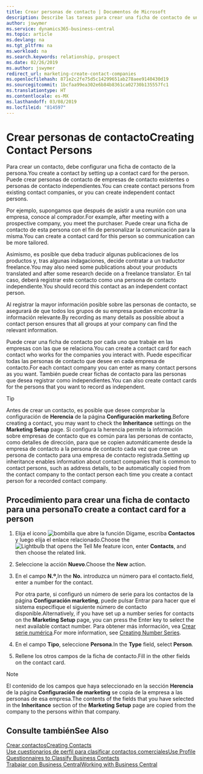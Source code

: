```yaml
---
title: Crear personas de contacto | Documentos de Microsoft
description: Describe las tareas para crear una ficha de contacto de una persona, por ejemplo, un cliente potencial o proveedor, lo que ayuda a definir la relación y adaptar la comunicación.
author: jswymer
ms.service: dynamics365-business-central
ms.topic: article
ms.devlang: na
ms.tgt_pltfrm: na
ms.workload: na
ms.search.keywords: relationship, prospect
ms.date: 02/26/2019
ms.author: jswymer
redirect_url: marketing-create-contact-companies
ms.openlocfilehash: 871e2c2fe75d5c14299651ab278aee9140430d19
ms.sourcegitcommit: 1bcfaa99ea302e6b84b8361ca02730b135557fc1
ms.translationtype: HT
ms.contentlocale: es-MX
ms.lasthandoff: 03/08/2019
ms.locfileid: "814597"
---
```

# <a name="creating-contact-persons"></a><span data-ttu-id="e704c-103">Crear personas de contacto</span><span class="sxs-lookup"><span data-stu-id="e704c-103">Creating Contact Persons</span></span>
<span data-ttu-id="e704c-104">Para crear un contacto, debe configurar una ficha de contacto de la persona.</span><span class="sxs-lookup"><span data-stu-id="e704c-104">You create a contact by setting up a contact card for the person.</span></span> <span data-ttu-id="e704c-105">Puede crear personas de contacto de empresas de contacto existentes o personas de contacto independientes.</span><span class="sxs-lookup"><span data-stu-id="e704c-105">You can create contact persons from existing contact companies, or you can create independent contact persons.</span></span>

<span data-ttu-id="e704c-106">Por ejemplo, supongamos que después de asistir a una reunión con una empresa, conoce al comprador.</span><span class="sxs-lookup"><span data-stu-id="e704c-106">For example, after meeting with a prospective company, you meet the purchaser.</span></span> <span data-ttu-id="e704c-107">Puede crear una ficha de contacto de esta persona con el fin de personalizar la comunicación para la misma.</span><span class="sxs-lookup"><span data-stu-id="e704c-107">You can create a contact card for this person so communication can be more tailored.</span></span>

<span data-ttu-id="e704c-108">Asimismo, es posible que deba traducir algunas publicaciones de los productos y, tras algunas indagaciones, decide contratar a un traductor freelance.</span><span class="sxs-lookup"><span data-stu-id="e704c-108">You may also need some publications about your products translated and after some research decide on a freelance translator.</span></span> <span data-ttu-id="e704c-109">En tal caso, deberá registrar este contacto como una persona de contacto independiente.</span><span class="sxs-lookup"><span data-stu-id="e704c-109">You should record this contact as an independent contact person.</span></span>

<span data-ttu-id="e704c-110">Al registrar la mayor información posible sobre las personas de contacto, se asegurará de que todos los grupos de su empresa puedan encontrar la información relevante.</span><span class="sxs-lookup"><span data-stu-id="e704c-110">By recording as many details as possible about a contact person ensures that all groups at your company can find the relevant information.</span></span>

<span data-ttu-id="e704c-111">Puede crear una ficha de contacto por cada uno que trabaje en las empresas con las que se relaciona.</span><span class="sxs-lookup"><span data-stu-id="e704c-111">You can create a contact card for each contact who works for the companies you interact with.</span></span> <span data-ttu-id="e704c-112">Puede especificar todas las personas de contacto que desee en cada empresa de contacto.</span><span class="sxs-lookup"><span data-stu-id="e704c-112">For each contact company you can enter as many contact persons as you want.</span></span> <span data-ttu-id="e704c-113">También puede crear fichas de contacto para las personas que desea registrar como independientes.</span><span class="sxs-lookup"><span data-stu-id="e704c-113">You can also create contact cards for the persons that you want to record as independent.</span></span>

> [!TIP]  
>   <span data-ttu-id="e704c-114">Antes de crear un contacto, es posible que desee comprobar la configuración de **Herencia** de la página **Configuración marketing**.</span><span class="sxs-lookup"><span data-stu-id="e704c-114">Before creating a contact, you may want to check the **Inheritance** settings on the **Marketing Setup** page.</span></span> <span data-ttu-id="e704c-115">Si configura la herencia permite la información sobre empresas de contacto que es común para las personas de contacto, como detalles de dirección, para que se copien automáticamente desde la empresa de contacto a la persona de contacto cada vez que cree un persona de contacto para una empresa de contacto registrada.</span><span class="sxs-lookup"><span data-stu-id="e704c-115">Setting up inheritance enables information about contact companies that is common to contact persons, such as address details, to be automatically copied from the contact company to the contact person each time you create a contact person for a recorded contact company.</span></span>

## <a name="to-create-a-contact-card-for-a-person"></a><span data-ttu-id="e704c-116">Procedimiento para crear una ficha de contacto para una persona</span><span class="sxs-lookup"><span data-stu-id="e704c-116">To create a contact card for a person</span></span>
1. <span data-ttu-id="e704c-117">Elija el icono ![bombilla que abre la función Dígame](media/ui-search/search_small.png "Dígame que desea hacer"), escriba **Contactos** y luego elija el enlace relacionado.</span><span class="sxs-lookup"><span data-stu-id="e704c-117">Choose the ![Lightbulb that opens the Tell Me feature](media/ui-search/search_small.png "Tell me what you want to do") icon, enter **Contacts**, and then choose the related link.</span></span>
2. <span data-ttu-id="e704c-118">Seleccione la acción **Nuevo**.</span><span class="sxs-lookup"><span data-stu-id="e704c-118">Choose the **New** action.</span></span>
3. <span data-ttu-id="e704c-119">En el campo **N.º**,</span><span class="sxs-lookup"><span data-stu-id="e704c-119">In the **No.**</span></span> <span data-ttu-id="e704c-120">introduzca un número para el contacto.</span><span class="sxs-lookup"><span data-stu-id="e704c-120">field, enter a number for the contact.</span></span>

    <span data-ttu-id="e704c-121">Por otra parte, si configuró un número de serie para los contactos de la página **Configuración marketing**, puede pulsar Entrar para hacer que el sistema especifique el siguiente número de contacto disponible.</span><span class="sxs-lookup"><span data-stu-id="e704c-121">Alternatively, if you have set up a number series for contacts on the **Marketing Setup** page, you can press the Enter key to select the next available contact number.</span></span> <span data-ttu-id="e704c-122">Para obtener más información, vea [Crear serie numérica](ui-create-number-series.md).</span><span class="sxs-lookup"><span data-stu-id="e704c-122">For more information, see [Creating Number Series](ui-create-number-series.md).</span></span>
4. <span data-ttu-id="e704c-123">En el campo **Tipo**, seleccione **Persona**.</span><span class="sxs-lookup"><span data-stu-id="e704c-123">In the **Type** field, select **Person**.</span></span>
5. <span data-ttu-id="e704c-124">Rellene los otros campos de la ficha de contacto.</span><span class="sxs-lookup"><span data-stu-id="e704c-124">Fill in the other fields on the contact card.</span></span>

> [!NOTE]  
>   <span data-ttu-id="e704c-125">El contenido de los campos que haya seleccionado en la sección **Herencia** de la página **Configuración de marketing** se copia de la empresa a las personas de esa empresa.</span><span class="sxs-lookup"><span data-stu-id="e704c-125">The contents of the fields that you have selected in the **Inheritance** section of the **Marketing Setup** page are copied from the company to the persons within that company.</span></span>

## <a name="see-also"></a><span data-ttu-id="e704c-126">Consulte también</span><span class="sxs-lookup"><span data-stu-id="e704c-126">See Also</span></span>
[<span data-ttu-id="e704c-127">Crear contactos</span><span class="sxs-lookup"><span data-stu-id="e704c-127">Creating Contacts</span></span>](marketing-create-contact-companies.md)  
[<span data-ttu-id="e704c-128">Use cuestionarios de perfil para clasificar contactos comerciales</span><span class="sxs-lookup"><span data-stu-id="e704c-128">Use Profile Questionnaires to Classify Business Contacts</span></span>](marketing-create-contact-profile-questionnaire.md)  
[<span data-ttu-id="e704c-129">Trabajar con Business Central</span><span class="sxs-lookup"><span data-stu-id="e704c-129">Working with Business Central</span></span>](ui-work-product.md)
